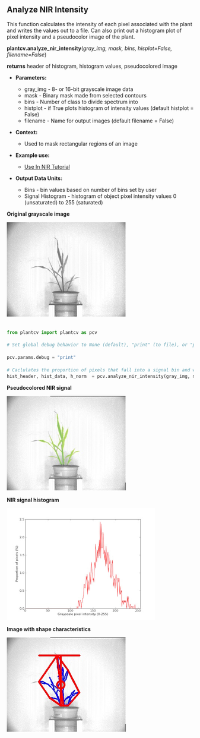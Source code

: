 ## Analyze NIR Intensity

This function calculates the intensity of each pixel associated with the plant and writes 
the values out to a file. Can also print out a histogram plot of pixel intensity and a pseudocolor image of the plant.

**plantcv.analyze_nir_intensity**(*gray_img, mask, bins, hisplot=False, filename=False*)

**returns** header of histogram, histogram values, pseudocolored image

- **Parameters:**
    - gray_img - 8- or 16-bit grayscale image data
    - mask     - Binary mask made from selected contours
    - bins     - Number of class to divide spectrum into
    - histplot - if True plots histogram of intensity values (default histplot = False)
    - filename - Name for output images (default filename = False)
- **Context:**
    - Used to mask rectangular regions of an image
- **Example use:**
    - [Use In NIR Tutorial](nir_tutorial.md)
    
- **Output Data Units:**
    - Bins - bin values based on number of bins set by user  
    - Signal Histogram - histogram of object pixel intensity values 0 (unsaturated) to 255 (saturated)     

**Original grayscale image**

![Screenshot](img/documentation_images/analyze_NIR_intensity/original_image.jpg)

```python

from plantcv import plantcv as pcv

# Set global debug behavior to None (default), "print" (to file), or "plot" (Jupyter Notebooks or X11)

pcv.params.debug = "print"

# Caclulates the proportion of pixels that fall into a signal bin and writes the values to a file. Also provides a histogram of this data and a pseudocolored image of the plant.
hist_header, hist_data, h_norm  = pcv.analyze_nir_intensity(gray_img, mask, 256, histplot=True, filename="pseudocolored_plant")
```

**Pseudocolored NIR signal**

![Screenshot](img/documentation_images/analyze_NIR_intensity/pseudocolored_image.jpg)

**NIR signal histogram**

![Screenshot](img/documentation_images/analyze_NIR_intensity/nir_histogram.jpg)

**Image with shape characteristics**

![Screenshot](img/documentation_images/analyze_NIR_intensity/shapes.jpg)
